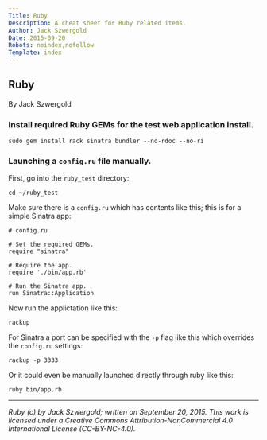 ```yaml
---
Title: Ruby
Description: A cheat sheet for Ruby related items.
Author: Jack Szwergold
Date: 2015-09-20
Robots: noindex,nofollow
Template: index
---
```


## Ruby

By Jack Szwergold

### Install required Ruby GEMs for the test web application install.

    sudo gem install rack sinatra bundler --no-rdoc --no-ri

### Launching a `config.ru` file manually.

First, go into the `ruby_test` directory:

    cd ~/ruby_test

Make sure there is a `config.ru` which has contents like this; this is for a simple Sinatra app:

	# config.ru
	
	# Set the required GEMs.
	require "sinatra"
	
	# Require the app.
	require './bin/app.rb'
	
	# Run the Sinatra app.
	run Sinatra::Application

Now run the applictation like this:

    rackup

For Sinatra a port can be specified with the `-p` flag like this which overrides the `config.ru` settings:

    rackup -p 3333

Or it could even be manually launched directly through ruby like this:

    ruby bin/app.rb

***

*Ruby (c) by Jack Szwergold; written on September 20, 2015. This work is licensed under a Creative Commons Attribution-NonCommercial 4.0 International License (CC-BY-NC-4.0).*

